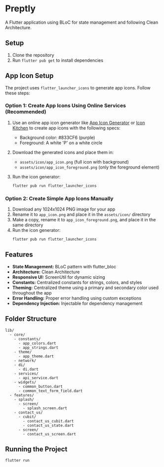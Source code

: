 # Preptly

A Flutter application using BLoC for state management and following Clean Architecture.

## Setup

1. Clone the repository
2. Run `flutter pub get` to install dependencies

## App Icon Setup

The project uses `flutter_launcher_icons` to generate app icons. Follow these steps:

### Option 1: Create App Icons Using Online Services (Recommended)

1. Use an online app icon generator like [App Icon Generator](https://appicon.co/) or [Icon Kitchen](https://icon.kitchen/) to create app icons with the following specs:
   - Background color: #833CF6 (purple)
   - Foreground: A white 'P' on a white circle
   
2. Download the generated icons and place them in:
   - `assets/icon/app_icon.png` (full icon with background)
   - `assets/icon/app_icon_foreground.png` (only the foreground element)
   
3. Run the icon generator:
   ```bash
   flutter pub run flutter_launcher_icons
   ```

### Option 2: Create Simple App Icons Manually

1. Download any 1024x1024 PNG image for your app
2. Rename it to `app_icon.png` and place it in the `assets/icon/` directory
3. Make a copy, rename it to `app_icon_foreground.png`, and place it in the same directory
4. Run the icon generator:
   ```bash
   flutter pub run flutter_launcher_icons
   ```

## Features

- **State Management:** BLoC pattern with flutter_bloc
- **Architecture:** Clean Architecture
- **Responsive UI:** ScreenUtil for dynamic sizing
- **Constants:** Centralized constants for strings, colors, and styles
- **Theming:** Centralized theme using a primary and secondary color used throughout the app
- **Error Handling:** Proper error handling using custom exceptions
- **Dependency Injection:** Injectable for dependency management

## Folder Structure

```
lib/
  - core/
    - constants/
      - app_colors.dart
      - app_strings.dart
    - theme/
      - app_theme.dart
    - network/
    - di/
      - di.dart
    - services/
      - api_service.dart
    - widgets/
      - common_button.dart
      - common_text_form_field.dart
  - features/
    - splash/
      - screen/
        - splash_screen.dart
    - contact_us/
      - cubit/
        - contact_us_cubit.dart
        - contact_us_state.dart
      - screen/
        - contact_us_screen.dart
```

## Running the Project

```bash
flutter run
```
